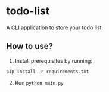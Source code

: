 # todo-list
A CLI application to store your todo list.

## How to use?
1. Install prerequisites by running:
```
pip install -r requirements.txt
```
2. Run `python main.py`

